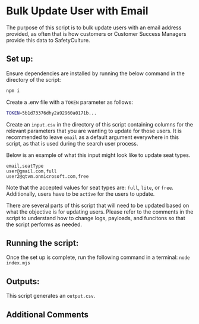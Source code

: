 # Bulk Update User with Email

The purpose of this script is to bulk update users with an email address provided, as often that is how customers or Customer Success Managers provide this data to SafetyCulture.

## Set up:

Ensure dependencies are installed by running the below command in the directory of the script:

```bash
npm i
```

Create a .env file with a `TOKEN` parameter as follows:

```bash
TOKEN=5b1d73376dhy2a92960a0171b...
```

Create an `input.csv` in the directory of this script containing columns for the relevant parameters that you are wanting to update for those users. It is recommended to leave `email` as a default argument everywhere in this script, as that is used during the search user process.

Below is an example of what this input might look like to update seat types.

```csv
email,seatType
user@gmail.com,full
user2@qtvm.onmicrosoft.com,free
```

Note that the accepted values for seat types are: `full`, `lite`, or `free`. Additionally, users have to be `active` for the users to update.

There are several parts of this script that will need to be updated based on what the objective is for updating users. Please refer to the comments in the script to understand how to change logs, payloads, and funcitons so that the script performs as needed. 

## Running the script:

Once the set up is complete, run the following command in a terminal:
`node index.mjs`

## Outputs:

This script generates an `output.csv`.

## Additional Comments

